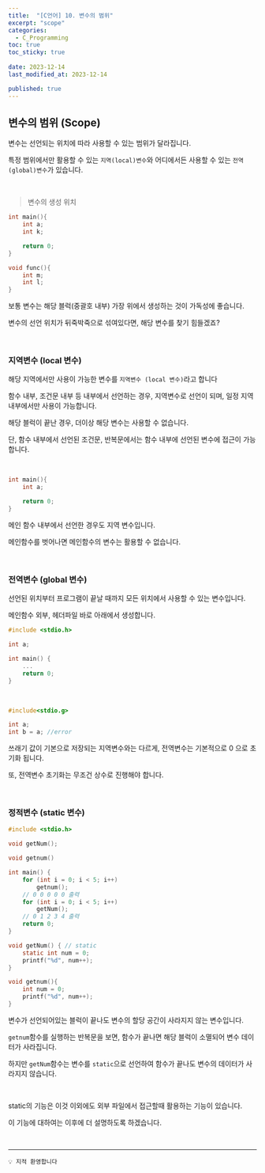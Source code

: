 ```yaml
---
title:  "[C언어] 10. 변수의 범위"
excerpt: "scope"
categories:
  - C_Programming
toc: true
toc_sticky: true
 
date: 2023-12-14
last_modified_at: 2023-12-14

published: true
---
```


## 변수의 범위 (Scope)

변수는 선언되는 위치에 따라 사용할 수 있는 범위가 달라집니다.

특정 범위에서만 활용할 수 있는 `지역(local)변수`와 어디에서든 사용할 수 있는 `전역(global)변수`가 있습니다.

<br />

> 변수의 생성 위치

```c
int main(){
	int a;
	int k;

	return 0;
}

void func(){
	int m;
	int l;
}
```

보통 변수는 해당 블럭(중괄호 내부) 가장 위에서 생성하는 것이 가독성에 좋습니다.

변수의 선언 위치가 뒤죽박죽으로 섞여있다면, 해당 변수를 찾기 힘들겠죠?

<br />

### 지역변수 (local 변수)

해당 지역에서만 사용이 가능한 변수를 `지역변수 (local 변수)`라고 합니다

함수 내부, 조건문 내부 등 내부에서 선언하는 경우, 지역변수로 선언이 되며, 일정 지역 내부에서만 사용이 가능합니다.

해당 블럭이 끝난 경우, 더이상 해당 변수는 사용할 수 없습니다.

단, 함수 내부에서 선언된 조건문, 반복문에서는 함수 내부에 선언된 변수에 접근이 가능합니다.


<br />


```c
int main(){
	int a;

	return 0;
}
```
메인 함수 내부에서 선언한 경우도 지역 변수입니다. 

메인함수를 벗어나면 메인함수의 변수는 활용할 수 없습니다.

<br />

### 전역변수 (global 변수)

선언된 위치부터 프로그램이 끝날 때까지 모든 위치에서 사용할 수 있는 변수입니다.

메인함수 외부, 헤더파일 바로 아래에서 생성합니다.

```c
#include <stdio.h>

int a;

int main() {
	...
	return 0;
}
```

<br />


```c
#include<stdio.g>

int a;
int b = a; //error

```

쓰래기 값이 기본으로 저장되는 지역변수와는 다르게, 전역변수는 기본적으로 0 으로 초기화 됩니다.

또, 전역변수 초기화는 무조건 상수로 진행해야 합니다.

<br />

### 정적변수 (static 변수)

```c
#include <stdio.h>

void getNum();

void getnum()

int main() {
	for (int i = 0; i < 5; i++)
        getnum();
	// 0 0 0 0 0 출력
    for (int i = 0; i < 5; i++)
        getNum();
	// 0 1 2 3 4 출력
    return 0;
}

void getNum() { // static
    static int num = 0;
    printf("%d", num++);
}

void getnum(){
	int num = 0;
    printf("%d", num++);
}
```

변수가 선언되어있는 블럭이 끝나도 변수의 할당 공간이 사라지지 않는 변수입니다.

`getnum`함수를 실행하는 반복문을 보면, 함수가 끝나면 해당 블럭이 소멸되어 변수 데이터가 사라집니다.

하지만 `getNum`함수는 변수를 `static`으로 선언하여 함수가 끝나도 변수의 데이터가 사라지지 않습니다.

<br />

static의 기능은 이것 이외에도 외부 파일에서 접근할때 활용하는 기능이 있습니다. 

이 기능에 대하여는 이후에 더 설명하도록 하겠습니다.

<br />

---

```
💡 지적 환영합니다
```
